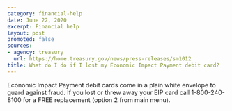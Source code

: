 ```yaml
---
category: financial-help
date: June 22, 2020
excerpt: Financial help
layout: post
promoted: false
sources:
- agency: treasury
  url: https://home.treasury.gov/news/press-releases/sm1012
title: What do I do if I lost my Economic Impact Payment debit card?
---
```


Economic Impact Payment debit cards come in a plain white envelope to guard against fraud. If you lost or threw away your EIP card call 1-800-240-8100 for a FREE replacement (option 2 from main menu).